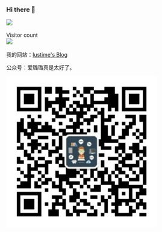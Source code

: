 ### Hi there 👋 

<img src="https://github-readme-stats.vercel.app/api?username=lustime&show_icons=true&theme=Gradient" width="450px">
<p align="auto"> 
  Visitor count<br>
  <img src="https://profile-counter.glitch.me/lustime/count.svg" />
</p>

我的网站：[lustime's Blog](https://blog.lustime.too/)

公众号：爱璐璐真是太好了。

<img width="400px" align="auto" src="https://github.com/lustime/lustime/blob/6932eb659319bf919cc49fe3214c6a0cd3172deb/weixin.jpg">
